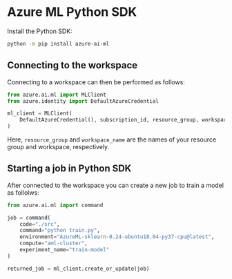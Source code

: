 # Azure ML Python SDK

Install the Python SDK:

```bash
python -m pip install azure-ai-ml
```

## Connecting to the workspace
Connecting to a workspace can then be performed as follows:

```python
from azure.ai.ml import MLClient
from azure.identity import DefaultAzureCredential

ml_client = MLClient(
    DefaultAzureCredential(), subscription_id, resource_group, workspace
)
```

Here, `resource_group` and `workspace_name` are the names of your resource group and workspace, respectively.

## Starting a job in Python SDK
After connected to the workspace you can create a new job to train a model as follolws:
```python
from azure.ai.ml import command

job = command(
    code="./src",
    command="python train.py",
    environment="AzureML-sklearn-0.24-ubuntu18.04-py37-cpu@latest",
    compute="aml-cluster",
    experiment_name="train-model"
)

returned_job = ml_client.create_or_update(job)
```